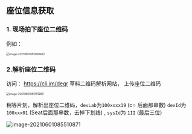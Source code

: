 ## 座位信息获取

###  1. 现场拍下座位二维码

例如：

<img src="https://gitee.com/ahaox/images-picgo/raw/master/img/20210601085008.png" alt="image-20210601085008452" style="zoom:50%;" />

### 2.解析座位二维码

访问： https://cli.im/deqr  草料二维码解析网站， 上传座位二维码

<img src="https://gitee.com/ahaox/images-picgo/raw/master/img/20210601085151.png" alt="image-20210601085151269" style="zoom:50%;" />



稍等片刻，解析出座位二维码，`devLab`为`100xxxx19` (c=  后面那串数)    `devId`为`100xxx01` (Seat后面那串数，去掉下划线)  ,  `sysId`为 `1II` (最后三位)   

![image-20210601085510871](https://gitee.com/ahaox/images-picgo/raw/master/img/20210601085510.png)